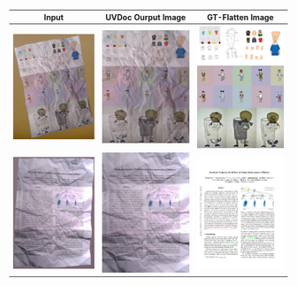 |Input|UVDoc Ourput Image|GT-Flatten Image|
|----|----|----|
|![input](./00011.png)|![UVDoc Ourput Image](./00011_result.png)|![UVDoc Ourput Image](./00011_gt.png)|
|![input](./00017.png)|![UVDoc Output Image](./00017_result.png)|![UVDoc Ourput Image](./00017_gt.png)|
